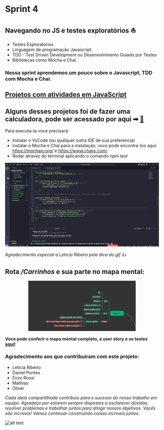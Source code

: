 # Sprint 4

## Navegando no JS e testes exploratórios ⛵

- Testes Exploratórios
- Linguagem de programação Javascript.
- ​​​​​​​TDD - Test Driven Development ou Desenvolvimento Guiado por Testes
- Bibliotecas como Mocha e Chai.

### Nessa sprint aprendemos um pouco sobre o Javascript, TDD com Mocha e Chai.

## [Projetos com atividades em JavaScript](./Projetos%20Javascript/)

## **Alguns desses projetos foi de fazer uma calculadora, pode ser acessado por aqui ➡** [🧮](./Atividademocha-chai/src/Calculadora.js)

Para executa-la voce precisará:

- Instalar o VsCode (ou qualquer outra IDE de sua preferencia)
- instalar o Mocha e Chai
para a instalação, voce pode encontra-los aqui: https://mochajs.org/ e https://www.chaijs.com/
- Rodar atravez do terminal aplicando o comando _npm test_

![alt text](comousarcal.gif)

_Agradecimento especial a Leticia Ribeiro pela dica do gif_ 👍

## Rota _/Carrinhos_ e sua parte no mapa mental:


<div align=center>

<img src="image.png" width = 70%>

</div>

**Voce pode conferir o mapa mental completo, a user story e os testes [aqui!](./User%20Story%20e%20testes%20%20Carrinhos/UserStoryCarrinho.md)**



### Agradecimento aos que contribuíram com este projeto:

- Letícia Ribeiro
- Daniel Pontes
- Enzo Rossi
- Mathias
- Oliver


_Cada ideia compartilhada contribuiu para o sucesso do nosso trabalho em equipe. Agradeço por estarem sempre dispostos a esclarecer dúvidas, resolver problemas e trabalhar juntos para atingir nossos objetivos.
Vocês são incríveis! Vamos continuar construindo coisas incríveis juntos._ 

![alt text](handshake-2.gif)